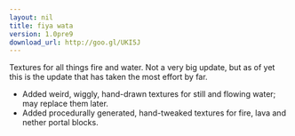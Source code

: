 ```yaml
---
layout: nil
title: fiya wata
version: 1.0pre9
download_url: http://goo.gl/UKI5J
---
```

Textures for all things fire and water. Not a very big update, but as of yet this is the update that has taken the most effort by far.

* Added weird, wiggly, hand-drawn textures for still and flowing water; may replace them later.
* Added procedurally generated, hand-tweaked textures for fire, lava and nether portal blocks.

